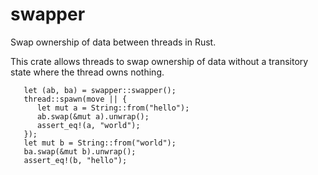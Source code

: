 # swapper
Swap ownership of data between threads in Rust.

This crate allows threads to swap ownership of data without a transitory state where the thread owns nothing.

```rust,skt-main
   let (ab, ba) = swapper::swapper();
   thread::spawn(move || {
      let mut a = String::from("hello");
      ab.swap(&mut a).unwrap();
      assert_eq!(a, "world");
   });
   let mut b = String::from("world");
   ba.swap(&mut b).unwrap();
   assert_eq!(b, "hello");
```
